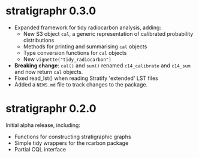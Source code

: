 # stratigraphr 0.3.0

* Expanded framework for tidy radiocarbon analysis, adding:
  * New S3 object `cal`, a generic representation of calibrated probability distributions
  * Methods for printing and summarising `cal` objects
  * Type conversion functions for `cal` objects
  * New `vignette("tidy_radiocarbon")`
* **Breaking change**: `cal()` and `sum()` renamed `c14_calibrate` and `c14_sum` and now return `cal` objects.
* Fixed read_lst() when reading Stratify 'extended' LST files
* Added a `NEWS.md` file to track changes to the package.

# stratigraphr 0.2.0

Initial alpha release, including:

* Functions for constructing stratigraphic graphs
* Simple tidy wrappers for the rcarbon package
* Partial CQL interface